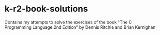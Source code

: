 # k-r2-book-solutions
Contains my attempts to solve the exercises of the book "The C Programming Language 2nd Edition" by Dennis Ritchie and Brian Kernighan
